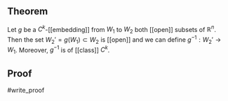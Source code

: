 ## Theorem
Let $g$ be a $C^k$-[[embedding]] from $W_1$ to $W_2$ both [[open]] subsets of $\mathbb R^n$. Then the set $W_2' = g(W_1)\subset W_2$ is [[open]] and we can define $g^{-1}:W_2'\to W_1$. Moreover, $g^{-1}$ is of [[class]] $C^k$. 
## Proof
#write_proof 